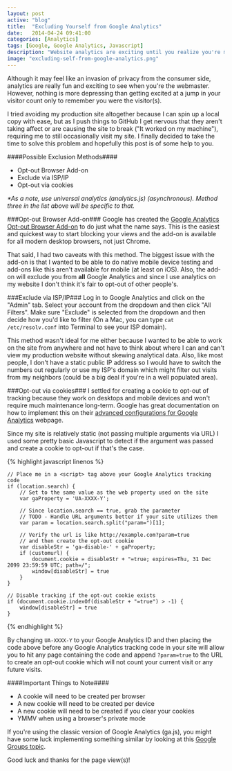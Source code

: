 ```yaml
---
layout: post
active: "blog"
title:  "Excluding Yourself from Google Analytics"
date:   2014-04-24 09:41:00
categories: [Analytics]
tags: [Google, Google Analytics, Javascript]
description: "Website analytics are exciting until you realize you're most of your site's visitors."
image: "excluding-self-from-google-analytics.png"
---
```


Although it may feel like an invasion of privacy from the consumer side, analytics are really fun and exciting to see when you're the webmaster. However, nothing is more depressing than getting excited at a jump in your visitor count only to remember you were the visitor(s).

I tried avoiding my production site altogether because I can spin up a local copy with ease, but as I push things to GitHub I get nervous that they aren't taking affect or are causing the site to break ("It worked on my machine"), requiring me to still occasionally visit my site. I finally decided to take the time to solve this problem and hopefully this post is of some help to you.

####Possible Exclusion Methods####
- Opt-out Browser Add-on
- Exclude via ISP/IP
- Opt-out via cookies

*&#42;As a note, use universal analytics (analytics.js) (asynchronous). Method three in the list above will be specific to that.*

###Opt-out Browser Add-on###
Google has created the [Google Analytics Opt-out Browser Add-on](https://tools.google.com/dlpage/gaoptout) to do just what the name says. This is the easiest and quickest way to start blocking your views and the add-on is available for all modern desktop browsers, not just Chrome.

That said, I had two caveats with this method. The biggest issue with the add-on is that I wanted to be able to do native mobile device testing and add-ons like this aren't available for mobile (at least on iOS). Also, the add-on will exclude you from **all** Google Analytics and since I use analytics on my website I don't think it's fair to opt-out of other people's.

###Exclude via ISP/IP###
Log in to Google Analytics and click on the "Admin" tab. Select your account from the dropdown and then click "All Filters". Make sure "Exclude" is selected from the dropdown and then decide how you'd like to filter (On a Mac, you can type `cat /etc/resolv.conf` into Terminal to see your ISP domain).

This method wasn't ideal for me either because I wanted to be able to work on the site from anywhere and not have to think about where I can and can't view my production website without skewing analytical data. Also, like most people, I don't have a static public IP address so I would have to switch the numbers out regularly or use my ISP's domain which might filter out visits from my neighbors (could be a big deal if you're in a well populated area).

###Opt-out via cookies###
I settled for creating a cookie to opt-out of tracking because they work on desktops and mobile devices and won't require much maintenance long-term. Google has great documentation on how to implement this on their [advanced configurations for Google Analytics](https://developers.google.com/analytics/devguides/collection/analyticsjs/advanced#optout) webpage.

Since my site is relatively static (not passing multiple arguments via URL) I used some pretty basic Javascript to detect if the argument was passed and create a cookie to opt-out if that's the case.

{% highlight javascript linenos %}

    // Place me in a <script> tag above your Google Analytics tracking code
    if (location.search) {
        // Set to the same value as the web property used on the site
        var gaProperty = 'UA-XXXX-Y';

        // Since location.search == true, grab the parameter
        // TODO - Handle URL arguments better if your site utilizes them
        var param = location.search.split("param=")[1];

        // Verify the url is like http://example.com?param=true
        // and then create the opt-out cookie
        var disableStr = 'ga-disable-' + gaProperty;
        if (customurl) {
            document.cookie = disableStr + "=true; expires=Thu, 31 Dec 2099 23:59:59 UTC; path=/";
            window[disableStr] = true
        }
    }

    // Disable tracking if the opt-out cookie exists
    if (document.cookie.indexOf(disableStr + "=true") > -1) {
        window[disableStr] = true
    }

{% endhighlight %}

By changing `UA-XXXX-Y` to your Google Analytics ID and then placing the code above before any Google Analytics tracking code in your site will allow you to hit any page containing the code and append `?param=true` to the URL to create an opt-out cookie which will not count your current visit or any future visits.

####Important Things to Note####
- A cookie will need to be created per browser
- A new cookie will need to be created per device
- A new cookie will need to be created if you clear your cookies
- YMMV when using a browser's private mode

If you're using the classic version of Google Analytics (ga.js), you might have some luck implementing something similar by looking at this [Google Groups topic](https://productforums.google.com/d/topic/analytics/NTHhcXNvE3A/discussion).

Good luck and thanks for the page view(s)!
